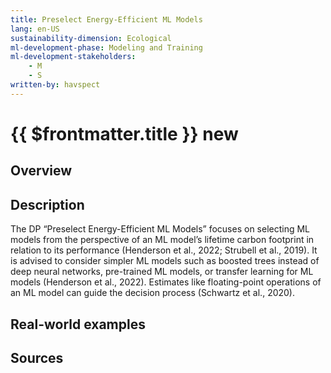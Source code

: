```yaml
---
title: Preselect Energy-Efficient ML Models
lang: en-US
sustainability-dimension: Ecological
ml-development-phase: Modeling and Training
ml-development-stakeholders: 
    - M
    - S
written-by: havspect
---
```


<script setup>
import DPOverview from '../../components/DPOverview.vue'
</script>


# {{ $frontmatter.title }} <Badge type="tip">new</Badge>

## Overview
<DPOverview />

## Description
The DP “Preselect Energy-Efficient ML Models” focuses on selecting ML models from the perspective of an ML model’s lifetime carbon footprint in relation to its performance (Henderson et al., 2022; Strubell et al., 2019). It is advised to consider simpler ML models such as boosted trees instead of deep neural networks, pre-trained ML models, or transfer learning for ML models (Henderson et al., 2022). Estimates like floating-point operations of an ML model can guide the decision process (Schwartz et al., 2020).

## Real-world examples 


## Sources
